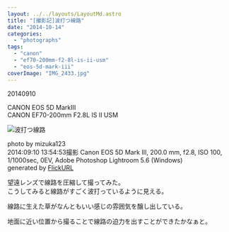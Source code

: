 ```yaml
---
layout: ../../layouts/LayoutMd.astro
title: "[撮影記]波打つ線路"
date: "2014-10-14"
categories: 
  - "photographs"
tags: 
  - "canon"
  - "ef70-200mm-f2-8l-is-ii-usm"
  - "eos-5d-mark-iii"
coverImage: "IMG_2433.jpg"
---
```


20140910

CANON EOS 5D MarkⅢ  
CANON EF70-200mm F2.8L IS II USM

![波打つ線路](/archive/images/15193468871_04a6eb6d5b_b.jpg)
 
photo by mizuka123  
2014:09:10 13:54:53撮影 Canon EOS 5D Mark III, 200.0 mm, f2.8, ISO 100, 1/1000sec, 0EV, Adobe Photoshop Lightroom 5.6 (Windows)  
generated by [FlickURL](https://itunes.apple.com/jp/app/flickurl/id817330241?mt=8)

望遠レンズで線路を圧縮して撮ってみた。  
こうしてみると線路がすごく波打っているように見える。

線路に生えた草がなんともいい感じの雰囲気を醸し出している。

地面に近い位置から撮ることで線路の迫力を出すことができたかなぁと。
